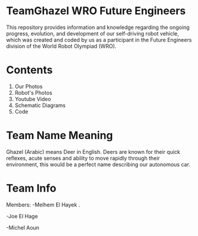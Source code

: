 # TeamGhazel WRO Future Engineers


This repository provides information and knowledge regarding the ongoing progress, evolution, and development of our self-driving robot vehicle, which was created and coded by us as a participant in the Future Engineers division of the World Robot Olympiad (WRO).

# Contents


1. Our Photos
2. Robot's Photos
3. Youtube Video
4. Schematic Diagrams
5. Code

# Team Name Meaning


Ghazel (Arabic) means Deer in English.  Deers are known for their quick reflexes, acute senses and ability to move rapidly through their environment, this would be a perfect name describing our autonomous car.

# Team Info


Members:
-Melhem El Hayek                                                                                                                                         .

-Joe El Hage

-Michel Aoun



